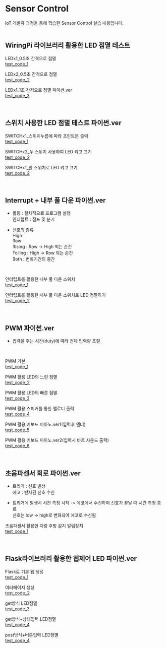 # Sensor Control
IoT 개발자 과정을 통해 학습한 Sensor Control 실습 내용입니다.
<br/>
<br/>

## WiringPi 라이브러리 활용한 LED 점멸 테스트

LEDx1_0.5초 간격으로 점멸   
[test_code_1](https://github.com/HongryeolSeong/StudyRaspberryPi21/blob/main/Sensor%20Control/0521/gpio_test.c "1")
<br>

LEDx2_0.5초 간격으로 점멸   
[test_code_2](https://github.com/HongryeolSeong/StudyRaspberryPi21/tree/main/sensor%20control/0521/gpio_test2.c "2")
<br>

LEDx1_1초 간격으로 점멸 파이썬.ver   
[test_code_3](https://github.com/HongryeolSeong/StudyRaspberryPi21/tree/main/sensor%20control/0521/gpio_test3.py "3")
<br>
<br>
<br>

## 스위치 사용한 LED 점멸 테스트 파이썬.ver

SWITCHx1_스위치누름에 따라 프린트문 출력   
[test_code_1](https://github.com/HongryeolSeong/StudyRaspberryPi21/tree/main/sensor%20control/0524/sw1.py "4")
<br>

SWITCHx2_두 스위치 사용하여 LED 켜고 끄기   
[test_code_2](https://github.com/HongryeolSeong/StudyRaspberryPi21/tree/main/sensor%20control/0524/sw2.py "5")
<br>

SWITCHx1_한 스위치로 LED 켜고 끄기   
[test_code_2](https://github.com/HongryeolSeong/StudyRaspberryPi21/tree/main/sensor%20control/0524/sw3.py "6")
<br>
<br>
<br>

## Interrupt + 내부 풀 다운 파이썬.ver


* 폴링 : 절차적으로 프로그램 실행   
  인터럽트 : 점프 및 분기   

* 신호의 종류   
High   
Row   
Rising : Row -> High 되는 순간   
Folling : High -> Row 되는 순간   
Both : 변화기간의 중간   
<br>

인터럽트를 활용한 내부 풀 다운 스위치   
[test_code_1](https://github.com/HongryeolSeong/StudyRaspberryPi21/tree/main/sensor%20control/0525/int.py "7")
<br>

인터럽트를 활용한 내부 풀 다운 스위치로 LED 점멸하기   
[test_code_2](https://github.com/HongryeolSeong/StudyRaspberryPi21/tree/main/sensor%20control/0525/int_led.py "8")
<br>
<br>
<br>

## PWM 파이썬.ver

* 입력을 주는 시간(duty)에 따라 전체 입력량 조절   
<br>

PWM 기본   
[test_code_1](https://github.com/HongryeolSeong/StudyRaspberryPi21/tree/main/sensor%20control/0525/pwm1.py "9")
<br>

PWM 활용 LED의 느린 점멸   
[test_code_2](https://github.com/HongryeolSeong/StudyRaspberryPi21/tree/main/sensor%20control/0525/pwm_led.py "10")
<br>

PWM 활용 LED의 빠른 점멸   
[test_code_3](https://github.com/HongryeolSeong/StudyRaspberryPi21/tree/main/sensor%20control/0526/pwm_led2.py "11")
<br>

PWM 활용 스피커를 통한 멜로디 출력   
[test_code_4](https://github.com/HongryeolSeong/StudyRaspberryPi21/tree/main/sensor%20control/0525/melody.py "12")
<br>

PWM 활용 키보드 피아노.ver1(입력후 엔터)   
[test_code_5](https://github.com/HongryeolSeong/StudyRaspberryPi21/tree/main/sensor%20control/0525/piano.py "13")
<br>

PWM 활용 키보드 피아노.ver2(입력시 바로 사운드 출력)   
[test_code_6](https://github.com/HongryeolSeong/StudyRaspberryPi21/tree/main/sensor%20control/0525/piano2.py "14")
<br>
<br>
<br>

## 초음파센서 회로 파이썬.ver

* 트리거 : 신호 발생   
  에코 : 반사된 신호 수신   

* 트리거에 발생시 시간 측정 시작 -> 에코에서 수신하며 신호가 끝날 때 시간 측정 종료   
  신호는 low -> high로 변화되어 에코로 수신됨   

초음파센서 활용한 차량 후방 감지 알림장치   
[test_code_1](https://github.com/HongryeolSeong/StudyRaspberryPi21/tree/main/sensor%20control/0526/ultrasonic01.py "15")
<br>
<br>
<br>

## Flask라이브러리 활용한 웹제어 LED 파이썬.ver

Flask로 기본 웹 생성   
[test_code_1](https://github.com/HongryeolSeong/StudyRaspberryPi21/tree/main/sensor%20control/0526/flasktest.py "16")
<br>

여러페이지 생성   
[test_code_2](https://github.com/HongryeolSeong/StudyRaspberryPi21/tree/main/sensor%20control/0526/flaskprint.py "17")
<br>

get방식 LED점멸   
[test_code_3](https://github.com/HongryeolSeong/StudyRaspberryPi21/tree/main/sensor%20control/0526/appLedTestGet.py "18")
<br>

get방식+상태입력 LED점멸   
[test_code_4](https://github.com/HongryeolSeong/StudyRaspberryPi21/tree/main/sensor%20control/0526/appLedTestState.py "19")
<br>

post방식+버튼입력 LED점멸   
[test_code_4](https://github.com/HongryeolSeong/StudyRaspberryPi21/tree/main/sensor%20control/0526/appLedTestButton.py "20")
<br>
